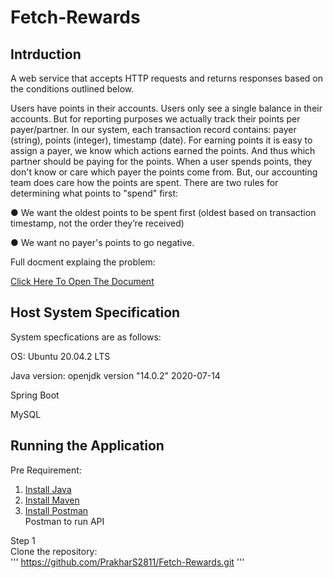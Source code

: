# Fetch-Rewards
## Intrduction
A web service that accepts HTTP requests and returns responses based on the conditions outlined below.

Users have points in their accounts. Users only see a single balance in their accounts. But for reporting purposes we actually track their
points per payer/partner. In our system, each transaction record contains: payer (string), points (integer), timestamp (date).
For earning points it is easy to assign a payer, we know which actions earned the points. And thus which partner should be paying for the points.
When a user spends points, they don't know or care which payer the points come from. But, our accounting team does care how the points are
spent. There are two rules for determining what points to "spend" first:

● We want the oldest points to be spent first (oldest based on transaction timestamp, not the order they’re received)  

● We want no payer's points to go negative.

Full docment explaing the problem:  

[Click Here To Open The Document](https://fetch-hiring.s3.us-east-1.amazonaws.com/points.pdf)  


## Host System Specification
System specfications are as follows:  

OS: Ubuntu 20.04.2 LTS  

Java version: openjdk version "14.0.2" 2020-07-14  

Spring Boot  

MySQL  


## Running the Application
Pre Requirement:  


1. [Install Java](https://www.java.com/en/download/)    
3. [Install Maven](https://maven.apache.org/download.cgi)      
5. [Install Postman](https://www.postman.com/downloads/)  
    Postman to run API


Step 1  
Clone the repository:  
'''
https://github.com/PrakharS2811/Fetch-Rewards.git
'''

